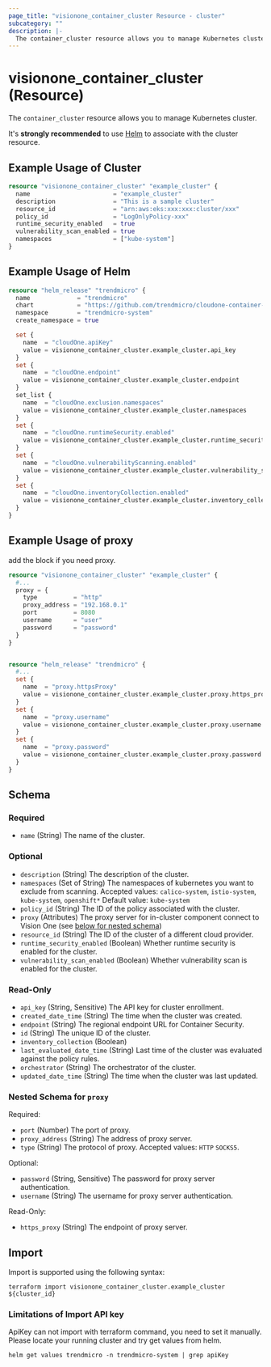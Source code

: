 ```yaml
---
page_title: "visionone_container_cluster Resource - cluster"
subcategory: ""
description: |-
  The container_cluster resource allows you to manage Kubernetes cluster.
---
```


# visionone_container_cluster (Resource)

The `container_cluster` resource allows you to manage Kubernetes cluster.

It's **strongly recommended** to use [Helm](https://registry.terraform.io/providers/hashicorp/helm/latest) to associate with the cluster resource.

## Example Usage of Cluster

```terraform
resource "visionone_container_cluster" "example_cluster" {
  name                       = "example_cluster"
  description                = "This is a sample cluster"
  resource_id                = "arn:aws:eks:xxx:xxx:cluster/xxx"
  policy_id                  = "LogOnlyPolicy-xxx"
  runtime_security_enabled   = true
  vulnerability_scan_enabled = true
  namespaces                 = ["kube-system"]
}
```

## Example Usage of Helm

```terraform
resource "helm_release" "trendmicro" {
  name             = "trendmicro"
  chart            = "https://github.com/trendmicro/cloudone-container-security-helm/archive/master.tar.gz"
  namespace        = "trendmicro-system"
  create_namespace = true

  set {
    name  = "cloudOne.apiKey"
    value = visionone_container_cluster.example_cluster.api_key
  }
  set {
    name  = "cloudOne.endpoint"
    value = visionone_container_cluster.example_cluster.endpoint
  }
  set_list {
    name  = "cloudOne.exclusion.namespaces"
    value = visionone_container_cluster.example_cluster.namespaces
  }
  set {
    name  = "cloudOne.runtimeSecurity.enabled"
    value = visionone_container_cluster.example_cluster.runtime_security_enabled
  }
  set {
    name  = "cloudOne.vulnerabilityScanning.enabled"
    value = visionone_container_cluster.example_cluster.vulnerability_scan_enabled
  }
  set {
    name  = "cloudOne.inventoryCollection.enabled"
    value = visionone_container_cluster.example_cluster.inventory_collection
  }
}
```

## Example Usage of proxy
add the block if you need proxy.
```terraform
resource "visionone_container_cluster" "example_cluster" {
  #...
  proxy = {
    type          = "http"
    proxy_address = "192.168.0.1"
    port          = 8080
    username      = "user"
    password      = "password"
  }
}


resource "helm_release" "trendmicro" {
  #...
  set {
    name  = "proxy.httpsProxy"
    value = visionone_container_cluster.example_cluster.proxy.https_proxy
  }
  set {
    name  = "proxy.username"
    value = visionone_container_cluster.example_cluster.proxy.username
  }
  set {
    name  = "proxy.password"
    value = visionone_container_cluster.example_cluster.proxy.password
  }
}
```

<!-- schema generated by tfplugindocs -->
## Schema

### Required

- `name` (String) The name of the cluster.

### Optional

- `description` (String) The description of the cluster.
- `namespaces` (Set of String) The namespaces of kubernetes you want to exclude from scanning. 
Accepted values: `calico-system`, `istio-system`, `kube-system`, `openshift*` Default value: `kube-system`
- `policy_id` (String) The ID of the policy associated with the cluster.
- `proxy` (Attributes) The proxy server for in-cluster component connect to Vision One (see [below for nested schema](#nestedatt--proxy))
- `resource_id` (String) The ID of the cluster of a different cloud provider.
- `runtime_security_enabled` (Boolean) Whether runtime security is enabled for the cluster.
- `vulnerability_scan_enabled` (Boolean) Whether vulnerability scan is enabled for the cluster.

### Read-Only

- `api_key` (String, Sensitive) The API key for cluster enrollment.
- `created_date_time` (String) The time when the cluster was created.
- `endpoint` (String) The regional endpoint URL for Container Security.
- `id` (String) The unique ID of the cluster.
- `inventory_collection` (Boolean)
- `last_evaluated_date_time` (String) Last time of the cluster was evaluated against the policy rules.
- `orchestrator` (String) The orchestrator of the cluster.
- `updated_date_time` (String) The time when the cluster was last updated.

<a id="nestedatt--proxy"></a>
### Nested Schema for `proxy`

Required:

- `port` (Number) The port of proxy.
- `proxy_address` (String) The address of proxy server.
- `type` (String) The protocol of proxy. Accepted values: `HTTP` `SOCKS5`.

Optional:

- `password` (String, Sensitive) The password for proxy server authentication.
- `username` (String) The username for proxy server authentication.

Read-Only:

- `https_proxy` (String) The endpoint of proxy server.

## Import

Import is supported using the following syntax:

```shell
terraform import visionone_container_cluster.example_cluster ${cluster_id}
```

### Limitations of Import API key
ApiKey can not import with terraform command, you need to set it manually.
Please locate your running cluster and try get values from helm.
```shell
helm get values trendmicro -n trendmicro-system | grep apiKey
```